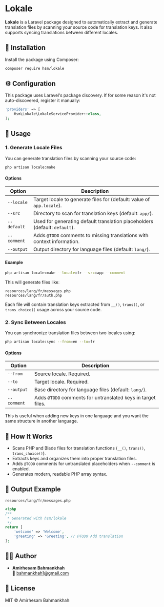 # Lokale

**Lokale** is a Laravel package designed to automatically extract and generate translation files by scanning your source code for translation keys. It also supports syncing translations between different locales.

## 🧩 Installation

Install the package using Composer:

```bash
composer require hsm/lokale
```

## ⚙️ Configuration

This package uses Laravel's package discovery. If for some reason it's not auto-discovered, register it manually:

```php
'providers' => [
    Hsm\Lokale\LokaleServiceProvider::class,
];
```

## 🚀 Usage

### 1. Generate Locale Files

You can generate translation files by scanning your source code:

```bash
php artisan locale:make
```

#### Options

| Option        | Description                                                                 |
|---------------|-----------------------------------------------------------------------------|
| `--locale`    | Target locale to generate files for (default: value of `app.locale`).       |
| `--src`       | Directory to scan for translation keys (default: `app/`).                   |
| `--default`   | Used for generating default translation placeholders (default: `default`).  |
| `--comment`   | Adds `@TODO` comments to missing translations with context information.     |
| `--output`    | Output directory for language files (default: `lang/`).                     |

#### Example

```bash
php artisan locale:make --locale=fr --src=app --comment
```

This will generate files like:

```
resources/lang/fr/messages.php
resources/lang/fr/auth.php
```

Each file will contain translation keys extracted from `__()`, `trans()`, or `trans_choice()` usage across your source code.

### 2. Sync Between Locales

You can synchronize translation files between two locales using:

```bash
php artisan locale:sync --from=en --to=fr
```

#### Options

| Option        | Description                                                                 |
|---------------|-----------------------------------------------------------------------------|
| `--from`      | Source locale. Required.                                                    |
| `--to`        | Target locale. Required.                                                    |
| `--output`    | Base directory for language files (default: `lang/`).                       |
| `--comment`   | Adds `@TODO` comments for untranslated keys in target files.                |

This is useful when adding new keys in one language and you want the same structure in another language.

## 🧠 How It Works

- Scans PHP and Blade files for translation functions (`__()`, `trans()`, `trans_choice()`).
- Extracts keys and organizes them into proper translation files.
- Adds `@TODO` comments for untranslated placeholders when `--comment` is enabled.
- Generates modern, readable PHP array syntax.

## 📂 Output Example

`resources/lang/fr/messages.php`

```php
<?php
/**
 * Generated with hsm/lokale
 */
return [
    'welcome' => 'Welcome',
    'greeting' => 'Greeting', // @TODO Add translation
];
```

## 👨‍💻 Author

- **Amirhesam Bahmankhah**  
  📧 bahmankhah1@gmail.com

## 📄 License

MIT © Amirhesam Bahmankhah